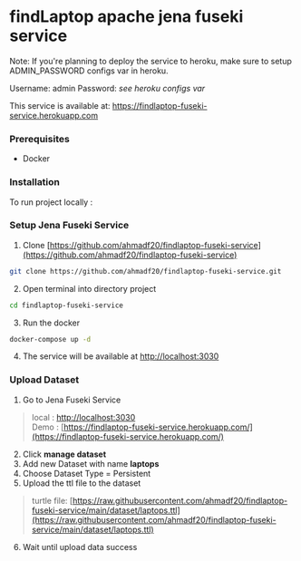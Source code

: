 # findLaptop apache jena fuseki service

Note:
If you're planning to deploy the service to heroku, make sure to setup ADMIN_PASSWORD configs var in heroku.

Username: admin
Password: *see heroku configs var*

This service is available at:
https://findlaptop-fuseki-service.herokuapp.com

### Prerequisites
- Docker

### Installation

To run project locally :

### Setup Jena Fuseki Service
1. Clone [https://github.com/ahmadf20/findlaptop-fuseki-service](https://github.com/ahmadf20/findlaptop-fuseki-service)
```sh
git clone https://github.com/ahmadf20/findlaptop-fuseki-service.git
```
2. Open terminal into directory project
```sh
cd findlaptop-fuseki-service
```
3. Run the docker
```sh
docker-compose up -d
```
4. The service will be available at [http://localhost:3030](http://localhost:3030)

### Upload Dataset
1. Go to Jena Fuseki Service <br>
> local : [http://localhost:3030](http://localhost:3030) <br>
> Demo : [https://findlaptop-fuseki-service.herokuapp.com/](https://findlaptop-fuseki-service.herokuapp.com/)
2. Click **manage dataset**
3. Add new Dataset with name **laptops**
4. Choose Dataset Type = Persistent
5. Upload the ttl file to the dataset
> turtle file: [https://raw.githubusercontent.com/ahmadf20/findlaptop-fuseki-service/main/dataset/laptops.ttl](https://raw.githubusercontent.com/ahmadf20/findlaptop-fuseki-service/main/dataset/laptops.ttl)
6. Wait until upload data success
